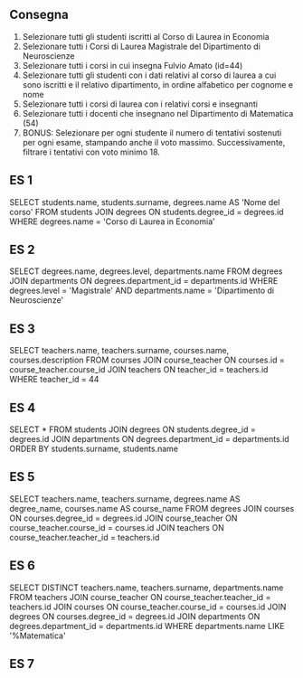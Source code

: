 ## Consegna
1. Selezionare tutti gli studenti iscritti al Corso di Laurea in Economia
2. Selezionare tutti i Corsi di Laurea Magistrale del Dipartimento di Neuroscienze
3. Selezionare tutti i corsi in cui insegna Fulvio Amato (id=44)
4. Selezionare tutti gli studenti con i dati relativi al corso di laurea a cui sono iscritti e il relativo dipartimento, in ordine alfabetico per cognome e nome
5. Selezionare tutti i corsi di laurea con i relativi corsi e insegnanti
6. Selezionare tutti i docenti che insegnano nel Dipartimento di Matematica (54)
7. BONUS: Selezionare per ogni studente il numero di tentativi sostenuti per ogni esame, stampando anche il voto massimo. Successivamente, filtrare i tentativi con voto minimo 18.

## ES 1

 SELECT students.name, students.surname, degrees.name AS 'Nome del corso'
 FROM students
 JOIN degrees ON students.degree_id = degrees.id
 WHERE degrees.name = 'Corso di Laurea in Economia'

 ## ES 2

  SELECT degrees.name, degrees.level, departments.name
 FROM degrees
 JOIN departments ON degrees.department_id = departments.id
 WHERE degrees.level = 'Magistrale'
 AND departments.name = 'Dipartimento di Neuroscienze'

 ## ES 3

 SELECT teachers.name, teachers.surname, courses.name, courses.description
FROM courses
JOIN course_teacher ON courses.id = course_teacher.course_id
JOIN teachers ON teacher_id = teachers.id
WHERE teacher_id = 44 


## ES 4

SELECT *
FROM students
JOIN degrees ON students.degree_id = degrees.id
JOIN departments ON degrees.department_id = departments.id
ORDER BY students.surname, students.name

## ES 5

SELECT teachers.name, teachers.surname, degrees.name AS degree_name, courses.name AS course_name
FROM degrees
JOIN courses ON courses.degree_id = degrees.id
JOIN course_teacher ON course_teacher.course_id = courses.id
JOIN teachers ON course_teacher.teacher_id = teachers.id

## ES 6

SELECT DISTINCT teachers.name, teachers.surname, departments.name
FROM teachers
JOIN course_teacher ON course_teacher.teacher_id = teachers.id
JOIN courses ON course_teacher.course_id = courses.id
JOIN degrees ON courses.degree_id = degrees.id
JOIN departments ON degrees.department_id = departments.id
WHERE departments.name LIKE '%Matematica'

## ES 7

